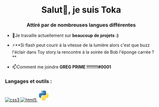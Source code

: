 <h1 align="center">Salut👋, je suis Toka</h1>
<h3 align="center">Attiré par de nombreuses langues différentes</h3>

- 🔭Je travaille actuellement sur **beaucoup de projets :)**

- ⚡**Si flash peut courir à la vitesse de la lumière alors c'est que buzz l'éclair dans Toy story la rencontre à la soirée de Bob l'éponge carrée ? **

- 📫Comment me joindre **GREG PRIME !!!!!!!!#0001**


<h3 align="left">Langages et outils :</h3>
<p align="left"> <a href="https://www.w3schools.com/css/" target="_blank" rel="noreferrer"> <img src="https://raw.githubusercontent. com/devicons/devicon/master/icons/css3/css3-original-wordmark.svg" alt="css3" width="40" height="40"/> </a> <a href="https:// www.w3.org/html/" target="_blank" rel="noreferrer"> <img src="https://raw.githubusercontent.com/devicons/devicon/master/icons/html5/html5-original-wordmark .svg" alt="html5" width="40" height="40"/> </a> <a href="https://www.python.org" target="_blank" rel="noreferrer"> <img src="https://raw.githubusercontent.com/devicons/devicon/master/icons/python/python-original.svg" alt="python" width="40" height="40"/> </a > </p>
